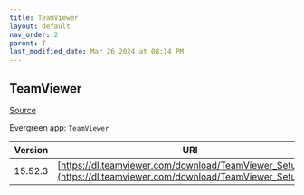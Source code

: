 ```yaml
---
title: TeamViewer
layout: default
nav_order: 2
parent: T
last_modified_date: Mar 26 2024 at 08:14 PM
---
```


## TeamViewer

[Source](https://www.teamviewer.com/)

Evergreen app: `TeamViewer`

| Version | URI                                                                                                                |
| ------- | ------------------------------------------------------------------------------------------------------------------ |
| 15.52.3 | [https://dl.teamviewer.com/download/TeamViewer_Setup.exe](https://dl.teamviewer.com/download/TeamViewer_Setup.exe) |

